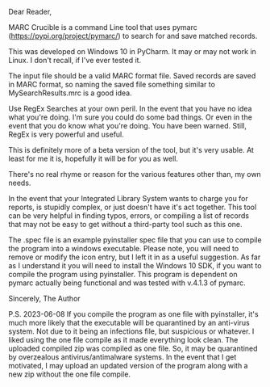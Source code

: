 Dear Reader,

MARC Crucible is a command Line tool that uses pymarc (https://pypi.org/project/pymarc/) to search for and save matched records.

This was developed on Windows 10 in PyCharm. It may or may not work in Linux. I don't recall, if I've ever tested it.

The input file should be a valid MARC format file. Saved records are saved in MARC format, 
so naming the saved file something similar to MySearchResults.mrc is a good idea.

Use RegEx Searches at your own peril. In the event that you have no idea what you're doing. I'm sure you could do some bad things. 
Or even in the event that you do know what you're doing. You have been warned. Still, RegEx is very powerful and useful.

This is definitely more of a beta version of the tool, but it's very usable. At least for me it is, hopefully it will be for you as well.

There's no real rhyme or reason for the various features other than, my own needs.

In the event that your Integrated Library System wants to charge you for reports, is stupidly complex, or just doesn't have it's act together.
This tool can be very helpful in finding typos, errors, or compiling a list of records that may not be easy to get without a third-party tool such as this one.

The .spec file is an example pyinstaller spec file that you can use to compile the program into a windows executable. Please note, you will need to remove or modify the icon entry, but I left it in as a useful suggestion. As far as I understand it you will need to install the Windows 10 SDK, if you want to compile the program using pyinstaller. This program is dependent on pymarc actually being functional and was tested with v.4.1.3 of pymarc.

Sincerely,
The Author

P.S. 2023-06-08
If you compile the program as one file with pyinstaller, it's much more likely that the executable will be quarantined by an anti-virus system. Not due to it being an infections file, but suspicious or whatever. I liked using the one file compile as it made everything look clean. The uploaded compiled zip was compiled as one file. So, it may be quarantined by overzealous antivirus/antimalware systems. In the event that I get motivated, I may upload an updated version of the program along with a new zip without the one file compile.
